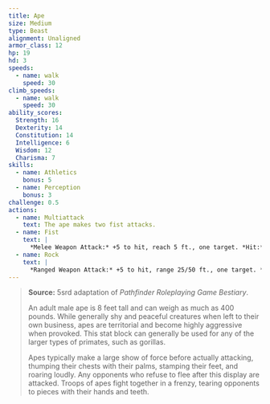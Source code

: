 ```yaml
---
title: Ape
size: Medium
type: Beast
alignment: Unaligned
armor_class: 12
hp: 19
hd: 3
speeds:
  - name: walk
    speed: 30
climb_speeds:
  - name: walk
    speed: 30
ability_scores:
  Strength: 16
  Dexterity: 14
  Constitution: 14
  Intelligence: 6
  Wisdom: 12
  Charisma: 7
skills:
  - name: Athletics
    bonus: 5
  - name: Perception
    bonus: 3
challenge: 0.5
actions:
  - name: Multiattack
    text: The ape makes two fist attacks.
  - name: Fist
    text: |
      *Melee Weapon Attack:* +5 to hit, reach 5 ft., one target. *Hit:* 6 (1d6 + 3) bludgeoning damage.
  - name: Rock
    text: |
      *Ranged Weapon Attack:* +5 to hit, range 25/50 ft., one target. *Hit:* 6 (1d6 + 3) bludgeoning damage.
---
```


> **Source:** 5srd adaptation of *Pathfinder Roleplaying Game Bestiary*.
>
> An adult male ape is 8 feet tall and can weigh as much as 400 pounds. While generally shy and peaceful creatures when left to their own business, apes are territorial and become highly aggressive when provoked. This stat block can generally be used for any of the larger types of primates, such as gorillas.
>
> Apes typically make a large show of force before actually attacking, thumping their chests with their palms, stamping their feet, and roaring loudly. Any opponents who refuse to flee after this display are attacked. Troops of apes fight together in a frenzy, tearing opponents to pieces with their hands and teeth.
